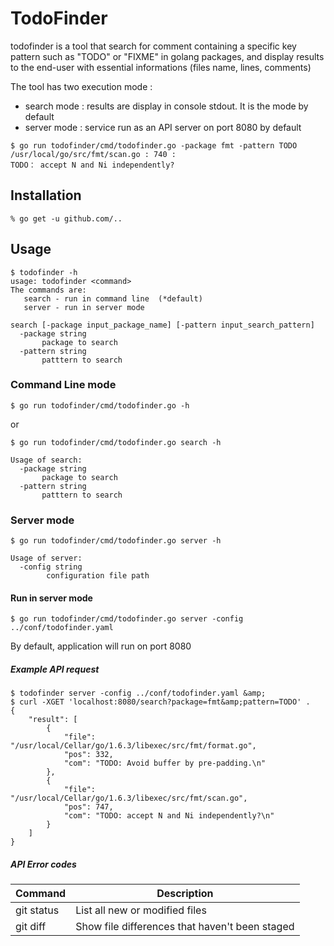 TodoFinder 
===

todofinder is a tool that search for comment containing a specific key pattern such as "TODO" or "FIXME" in golang packages, and display results to the end-user with essential informations (files name, lines, comments) 

The tool has two execution mode :
- search mode : results are display in console stdout. It is the mode by default 
- server mode : service run as an API server on port 8080 by default


```
$ go run todofinder/cmd/todofinder.go -package fmt -pattern TODO 
/usr/local/go/src/fmt/scan.go : 740 :
TODO： accept N and Ni independently?
```

Installation
---

```
% go get -u github.com/..
```

Usage
---

```
$ todofinder -h
usage: todofinder <command>
The commands are:
   search - run in command line  (*default)
   server - run in server mode

search [-package input_package_name] [-pattern input_search_pattern]
  -package string
       package to search
  -pattern string
       patttern to search
```

### Command Line mode

```
$ go run todofinder/cmd/todofinder.go -h
```
or
```
$ go run todofinder/cmd/todofinder.go search -h
```

```
Usage of search:
  -package string
       package to search
  -pattern string
       patttern to search
```

### Server mode

```
$ go run todofinder/cmd/todofinder.go server -h
```

```
Usage of server:
  -config string
    	configuration file path
```

#### Run in server mode
```
$ go run todofinder/cmd/todofinder.go server -config ../conf/todofinder.yaml

```

By default, application will run on port 8080

##### Example API request

```
$ todofinder server -config ../conf/todofinder.yaml &amp;
$ curl -XGET 'localhost:8080/search?package=fmt&amp;pattern=TODO' .
{
    "result": [
        {
            "file": "/usr/local/Cellar/go/1.6.3/libexec/src/fmt/format.go",
            "pos": 332,
            "com": "TODO: Avoid buffer by pre-padding.\n"
        },
        {
            "file": "/usr/local/Cellar/go/1.6.3/libexec/src/fmt/scan.go",
            "pos": 747,
            "com": "TODO: accept N and Ni independently?\n"
        }
    ]
}

```

##### API Error codes


| Command | Description |
| --- | --- |
| git status | List all new or modified files |
| git diff | Show file differences that haven't been staged |




